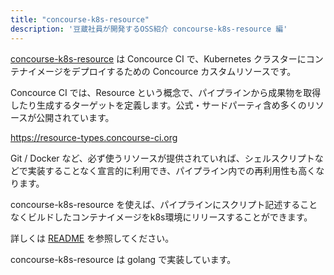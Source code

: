 ```yaml
---
title: "concourse-k8s-resource"
description: '豆蔵社員が開発するOSS紹介 concourse-k8s-resource 編'
---
```


[concourse-k8s-resource](https://github.com/mamezou-tech/concourse-k8s-resource) は Concource CI で、Kubernetes クラスターにコンテナイメージをデプロイするための Concource カスタムリソースです。

Concource CI では、Resource という概念で、パイプラインから成果物を取得したり生成するターゲットを定義します。公式・サードパーティ含め多くのリソースが公開されています。

https://resource-types.concourse-ci.org

Git / Docker など、必ず使うリソースが提供されていれば、シェルスクリプトなどで実装することなく宣言的に利用でき、パイプライン内での再利用性も高くなります。

concourse-k8s-resource を使えば、パイプラインにスクリプト記述することなくビルドしたコンテナイメージをk8s環境にリリースすることができます。

詳しくは [README](https://github.com/mamezou-tech/concourse-k8s-resource/blob/master/README.md) を参照してください。

concourse-k8s-resource は golang で実装しています。
